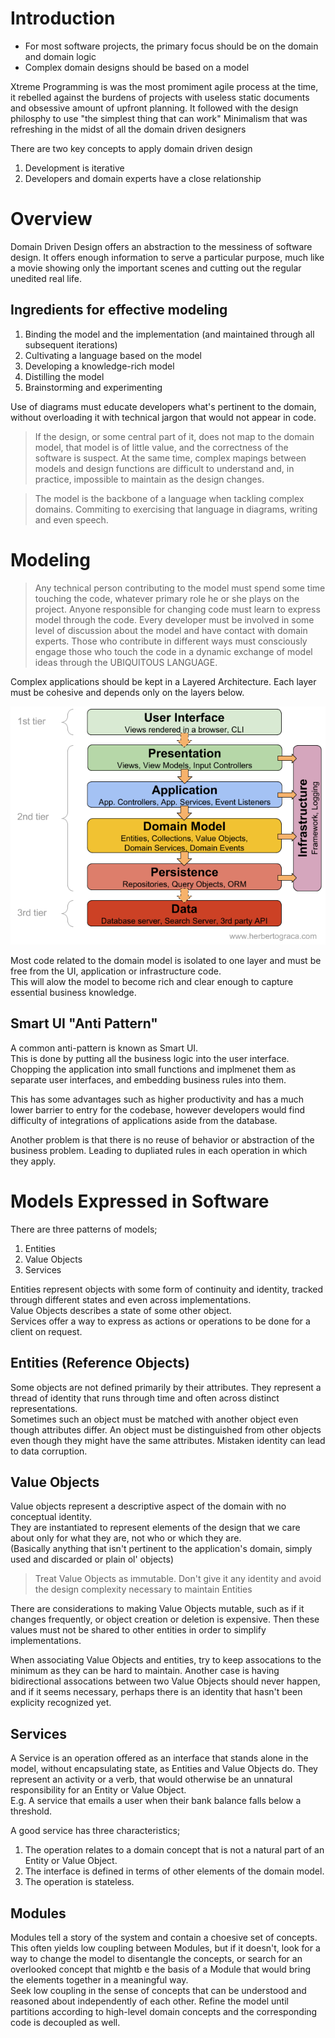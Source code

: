 # Introduction

- For most software projects, the primary focus should be on the domain and domain logic
- Complex domain designs should be based on a model

Xtreme Programming is was the most promiment agile process at the time, it rebelled against the burdens of projects with useless static documents and obsessive amount of upfront planning. It followed with the design philosphy to use "the simplest thing that can work"
Minimalism that was refreshing in the midst of all the domain driven designers

There are two key concepts to apply domain driven design

1. Development is iterative
2. Developers and domain experts have a close relationship

# Overview
  
Domain Driven Design offers an abstraction to the messiness of software design. It offers enough information to serve a particular purpose, much like a movie showing only the important scenes and cutting out the regular unedited real life.
  
## Ingredients for effective modeling
  
1. Binding the model and the implementation (and maintained through all subsequent iterations)
2. Cultivating a language based on the model
3. Developing a knowledge-rich model
4. Distilling the model
5. Brainstorming and experimenting

Use of diagrams must educate developers what's pertinent to the domain, without overloading it with technical jargon that would not appear in code.

> If the design, or some central part of it, does not map to the domain model, that model is of little value, and the correctness of the software is suspect. At the same time, complex mapings between models and design functions are difficult to understand and, in practice, impossible to maintain as the design changes.

> The model is the backbone of a language when tackling complex domains. Commiting to exercising that language in diagrams, writing and even speech.

# Modeling

> Any technical person contributing to the model must spend some time touching the code, whatever primary role he or she plays on the project. Anyone responsible for changing code must learn to express model through the code. Every developer must be involved in some level of discussion about the model and have contact with domain experts. Those who contribute in different ways must consciously engage those who touch the code in a dynamic exchange of model ideas through the UBIQUITOUS LANGUAGE.

Complex applications should be kept in a Layered Architecture.
Each layer must be cohesive and depends only on the layers below.

![Layered Architecture](assets/images/domain-driven-design/layered-architecture.png)

Most code related to the domain model is isolated to one layer and must be free from the UI, application or infrastructure code.  
This will alow the model to become rich and clear enough to capture essential business knowledge.

## Smart UI "Anti Pattern"

A common anti-pattern is known as Smart UI.  
This is done by putting all the business logic into the user interface. Chopping the application into small functions and implmenet them as separate user interfaces, and embedding business rules into them.  

This has some advantages such as higher productivity and has a much lower barrier to entry for the codebase, however developers would find difficulty of integrations of applications aside from the database.  

Another problem is that there is no reuse of behavior or abstraction of the business problem. Leading to dupliated rules in each operation in which they apply.

# Models Expressed in Software

There are three patterns of models;

1. Entities
2. Value Objects
3. Services

Entities represent objects with some form of continuity and identity, tracked through different states and even across implementations.  
Value Objects describes a state of some other object.  
Services offer a way to express as actions or operations to be done for a client on request.  

## Entities (Reference Objects)

Some objects are not defined primarily by their attributes. They represent a thread of identity that runs through time and often across distinct representations.   
Sometimes such an object must be matched with another object even though attributes differ. An object must be distinguished from other objects even though they might have the same attributes. Mistaken identity can lead to data corruption.

## Value Objects

Value objects represent a descriptive aspect of the domain with no conceptual identity.  
They are instantiated to represent elements of the design that we care about only for what they are, not who or which they are.  
(Basically anything that isn't pertinent to the application's domain, simply used and discarded or plain ol' objects)

> Treat Value Objects as immutable. Don't give it any identity and avoid the design complexity necessary to maintain Entities

There are considerations to making Value Objects mutable, such as if it changes frequently, or object creation or deletion is expensive. Then these values must not be shared to other entities in order to simplify implementations.  

When associating Value Objects and entities, try to keep assocations to the minimum as they can be hard to maintain. Another case is having bidirectional assocations between two Value Objects should never happen, and if it seems necessary, perhaps there is an identity that hasn't been explicity recognized yet.  

## Services  

A Service is an operation offered as an interface that stands alone in the model, without encapsulating state, as Entities and Value Objects do. They represent an activity or a verb, that would otherwise be an unnatural responsibility for an Entity or Value Object.  
E.g. A service that emails a user when their bank balance falls below a threshold.

A good service has three characteristics;  

1. The operation relates to a domain concept that is not a natural part of an Entity or Value Object.
2. The interface is defined in terms of other elements of the domain model.
3. The operation is stateless.

## Modules

Modules tell a story of the system and contain a choesive set of concepts.  
This often yields low coupling between Modules, but if it doesn't, look for a way to change the model to disentangle the concepts, or search for an overlooked concept that mightb e the basis of a Module that would bring the elements together in a meaningful way.  
Seek low coupling in the sense of concepts that can be understood and reasoned about independently of each other. Refine the model until partitions according to high-level domain concepts and the corresponding code is decoupled as well.  
